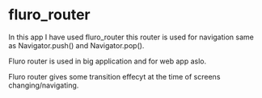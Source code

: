 # fluro_router

In this app  I have used fluro_router this router is used for navigation same as Navigator.push() and Navigator.pop().

Fluro router is used in big application and for web app aslo.

Fluro router gives some transition effecyt at the time of screens changing/navigating.
